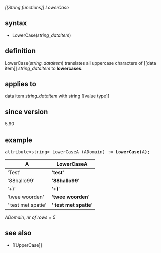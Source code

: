*[[String functions]] LowerCase*

## syntax

- LowerCase(*string_dataitem*)

## definition

LowerCase(*string_dataitem*) translates all uppercase characters of [[data item]] *string_dataitem* to **lowercases**.

## applies to

data item *string_dataitem* with string [[value type]]

## since version

5.90

## example

<pre>
attribute&lt;string&gt; LowerCaseA (ADomain) := <B>LowerCase(</B>A<B>)</B>;
</pre>

| A                  | **LowerCaseA**         |
|--------------------|------------------------|
| 'Test'             | **'test**'             |
| '88hallo99'        | **'88hallo99**'        |
| '+)'               | **'+)**'               |
| 'twee woorden'     | **'twee woorden**'     |
| ' test met spatie' | **' test met spatie**' |

*ADomain, nr of rows = 5*

## see also

- [[UpperCase]]